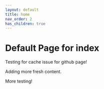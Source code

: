 ```yaml
---
layout: default
title: home
nav_order: 2
has_children: true
---
```


# Default Page for index

Testing for cache issue for github page!

Adding more fresh content.

More testing!
